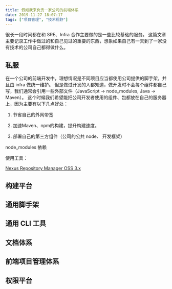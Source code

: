 ```yaml
---
title: 假如我来负责一家公司的前端体系
date: 2019-11-27 18:07:17
tags: ["项目管理", "技术视野"]
---
```


很长一段时间都在和 SRE、Infra 合作主要做的是一些比较基础的服务。 这篇文章主要记录工作中做过的和自己见过的重要的东西，想象如果自己有一天到了一家没有技术的公司自己都得做什么。


## 私服

在一个公司的前端开发中，理想情况是不同项目应当都使用公司提供的脚手架，并且由 infra 做统一维护。
但是做过开发的人都知道，做开发时不会每个组件都自己写，我们通常会引用一些外部文件（JavaScript -> node_modules, Java -> Maven）。
这个时候我们希望能把公司开发者使用的组件、包都放在自己的服务器上，因为主要有以下几点好处：

1. 节省自己的外网带宽

2. 加速Maven、npm的构建，提升构建速度。

3. 部署自己的第三方组件（公司的公共 node、 开发框架）

node_modules 依赖

使用工具：

[Nexus Repository Manager OSS 3.x](https://help.sonatype.com/repomanager3)

## 构建平台

## 通用脚手架

## 通用 CLI 工具

## 文档体系

## 前端项目管理体系

## 权限平台

